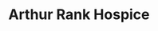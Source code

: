 ---
title: "Arthur Rank Hospice"
url: /cambridge/arthur-rank-hospice-burleigh-street/
shop: charity
---